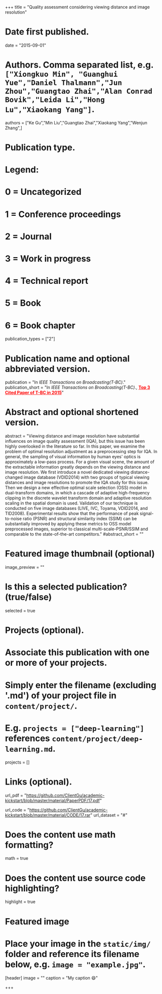 +++
title = "Quality assessment considering viewing distance and image resolution"

# Date first published.
date = "2015-09-01"

# Authors. Comma separated list, e.g. `["Xiongkuo Min", "Guanghui Yue","Daniel Thalmann","Jun Zhou","Guangtao Zhai","Alan Conrad Bovik","Leida Li","Hong Lu","Xiaokang Yang"]`.
authors = ["Ke Gu","Min Liu","Guangtao Zhai","Xiaokang Yang","Wenjun Zhang",]
# Publication type.
# Legend:
# 0 = Uncategorized
# 1 = Conference proceedings
# 2 = Journal
# 3 = Work in progress
# 4 = Technical report
# 5 = Book
# 6 = Book chapter
publication_types = ["2"]

# Publication name and optional abbreviated version.
publication = "In *IEEE Transactions on Broadcasting(T-BC)*."
publication_short = "In *IEEE Transactions on Broadcasting(T-BC)*.,  <font color=#FF0000><u>**Top 3 Cited Paper of T-BC in 2015**</u></font>"

# Abstract and optional shortened version.
abstract = "Viewing distance and image resolution have substantial influences on image quality assessment (IQA), but this issue has been highly overlooked in the literature so far. In this paper, we examine the problem of optimal resolution adjustment as a preprocessing step for IQA. In general, the sampling of visual information by human eyes' optics is approximately a low-pass process. For a given visual scene, the amount of the extractable information greatly depends on the viewing distance and image resolution. We first introduce a novel dedicated viewing distance-changed image database (VDID2014) with two groups of typical viewing distances and image resolutions to promote the IQA study for this issue. Then we design a new effective optimal scale selection (OSS) model in dual-transform domains, in which a cascade of adaptive high-frequency clipping in the discrete wavelet transform domain and adaptive resolution scaling in the spatial domain is used. Validation of our technique is conducted on five image databases (LIVE, IVC, Toyama, VDID2014, and TID2008). Experimental results show that the performance of peak signal-to-noise ratio (PSNR) and structural similarity index (SSIM) can be substantially improved by applying these metrics to OSS model preprocessed images, superior to classical multi-scale-PSNR/SSIM and comparable to the state-of-the-art competitors."
#abstract_short = ""

# Featured image thumbnail (optional)
image_preview = ""

# Is this a selected publication? (true/false)
selected = true

# Projects (optional).
#   Associate this publication with one or more of your projects.
#   Simply enter the filename (excluding '.md') of your project file in `content/project/`.
#   E.g. `projects = ["deep-learning"]` references `content/project/deep-learning.md`.
projects = []

# Links (optional).
url_pdf = "https://github.com/ClientGu/academic-kickstart/blob/master/material/PaperPDF/17.pdf"

url_code = "https://github.com/ClientGu/academic-kickstart/blob/master/material/CODE/17.rar"
url_dataset = "#"


# Does the content use math formatting?
math = true

# Does the content use source code highlighting?
highlight = true

# Featured image
# Place your image in the `static/img/` folder and reference its filename below, e.g. `image = "example.jpg"`.
[header]
image = ""
caption = "My caption 😄"

+++
